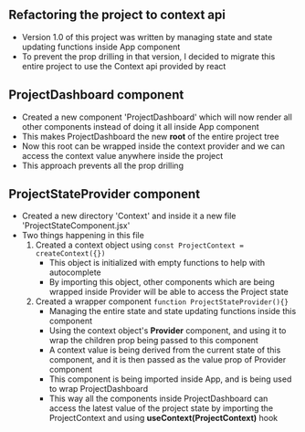 ## Refactoring the project to context api
- Version 1.0 of this project was written by managing state and state updating functions inside App component
- To prevent the prop drilling in that version, I decided to migrate this entire project to use the Context api provided by react

## ProjectDashboard component
- Created a new component 'ProjectDashboard' which will now render all other components instead of doing it all inside App component
- This makes ProjectDashboard the new **root** of the entire project tree
- Now this root can be wrapped inside the context provider and we can access the context value anywhere inside the project
- This approach prevents all the prop drilling

## ProjectStateProvider component
- Created a new directory 'Context' and inside it a new file 'ProjectStateComponent.jsx'
- Two things happening in this file
    1. Created a context object using `const ProjectContext = createContext({})`
        - This object is initialized with empty functions to help with autocomplete
        - By importing this object, other components which are being wrapped inside Provider will be able to access the Project state
    2. Created a wrapper component `function ProjectStateProvider(){}` 
        - Managing the entire state and state updating functions  inside this component  
        - Using the context object's **Provider** component, and using it to wrap the children prop being passed to this component
        - A context value is being derived from the current state of this component, and it is then passed as the value prop of Provider component
        - This component is being imported inside App, and is being used to wrap ProjectDashboard
        - This way all the components inside ProjectDashboard can access the latest value of the project state by importing the ProjectContext and using    **useContext(ProjectContext)** hook